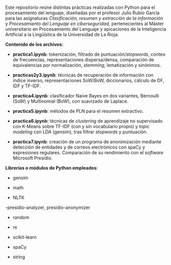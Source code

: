 Este repositorio reúne distintas prácticas realizadas con Python para el procesamiento del lenguaje, diseñadas por el profesor Julio Rubio García para las asignaturas *Clasificación, resumen y extracción de la información* y *Procesamiento del Lenguaje en ciberseguridad*, pertenecientes al Máster universitario en Procesamiento del Lenguaje y apicaciones de la Inteligencia Artificial a la Lingüística de la Universidad de La Rioja.

**Contenido de los archivos:** 

- **practica1.ipynb**: tokenización, filtrado de puntuación/*stopwords*, conteo de frecuencias, representaciones dispersa/densa, comparación de equivalencias por normalización, *stemming*, lematización y sinónimos.

- **practicas2y3.ipynb**: técnicas de recuperación de información con índice inverso, representaciones SoW/BoW, diccionarios, cálculo de DF, IDF y TF-IDF.

- **practica4.ipynb**: clasificador Naive Bayes en dos variantes, Bernoulli (SoW) y Multinomial (BoW), con suavizado de Laplace.

- **practica5.ipynb**: métodos de PLN para el resumen extractivo.

- **practica6.ipynb**: técnicas de *clustering* de aprendizaje no supervisado con K-Means sobre TF-IDF (con y sin vocabulario propio) y *topic modeling* con LDA (gensim), tras filtrar *stopwords* y puntuación.

- **practica7.ipynb**: creación de un programa de anonimización mediante detección de entidades y de correos electrónicos con spaCy y expresiones regulares. Comparación de su rendimiento con el *software* Microsoft Presidio. 

**Librerías o módulos de Python empleados**: 
- gensim

- math

- NLTK

-presidio-analyzer, presidio-anonymizer

- random

- re

- scikit-learn

- spaCy

- string


